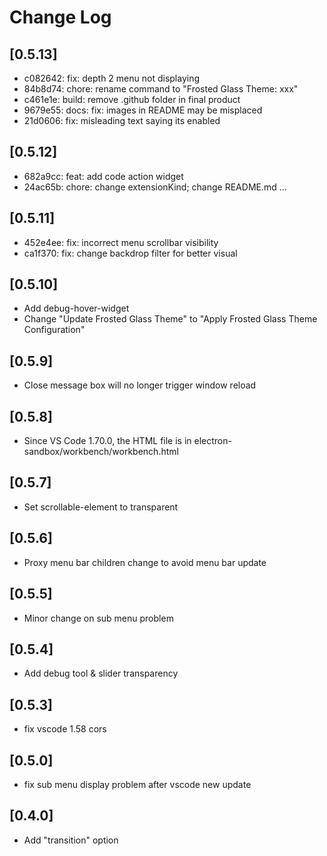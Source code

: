 # Change Log

## [0.5.13]
- c082642: fix: depth 2 menu not displaying
- 84b8d74: chore: rename command to "Frosted Glass Theme: xxx"
- c461e1e: build: remove .github folder in final product
- 9679e55: docs: fix: images in README may be misplaced
- 21d0606: fix: misleading text saying its enabled

## [0.5.12]
- 682a9cc: feat: add code action widget
- 24ac65b: chore: change extensionKind; change README.md …

## [0.5.11]
- 452e4ee: fix: incorrect menu scrollbar visibility
- ca1f370: fix: change backdrop filter for better visual

## [0.5.10]
- Add debug-hover-widget
- Change "Update Frosted Glass Theme" to "Apply Frosted Glass Theme Configuration"

## [0.5.9]
- Close message box will no longer trigger window reload

## [0.5.8]
- Since VS Code 1.70.0, the HTML file is in electron-sandbox/workbench/workbench.html

## [0.5.7]
- Set scrollable-element to transparent

## [0.5.6]
- Proxy menu bar children change to avoid menu bar update

## [0.5.5]
- Minor change on sub menu problem

## [0.5.4]
- Add debug tool & slider transparency

## [0.5.3]
- fix vscode 1.58 cors

## [0.5.0]
- fix sub menu display problem after vscode new update

## [0.4.0]
- Add "transition" option